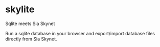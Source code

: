 # skylite
Sqlite meets Sia Skynet

Run a sqlite database in your browser and export/import database files directly from Sia Skynet.

